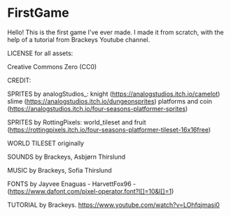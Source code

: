 # FirstGame
Hello! This is the first game I've ever made. I made it from scratch, with the help of a tutorial from Brackeys Youtube channel.

LICENSE for all assets:

Creative Commons Zero (CC0)


CREDIT:

SPRITES by analogStudios_:
knight (https://analogstudios.itch.io/camelot)
slime (https://analogstudios.itch.io/dungeonsprites)
platforms and coin (https://analogstudios.itch.io/four-seasons-platformer-sprites)

SPRITES by RottingPixels:
world_tileset and fruit (https://rottingpixels.itch.io/four-seasons-platformer-tileset-16x16free)


WORLD TILESET originally 

SOUNDS by Brackeys, Asbjørn Thirslund

MUSIC by Brackeys, Sofia Thirslund

FONTS by Jayvee Enaguas - HarvettFox96 - (https://www.dafont.com/pixel-operator.font?l[]=10&l[]=1)

TUTORIAL by Brackeys. https://www.youtube.com/watch?v=LOhfqjmasi0
